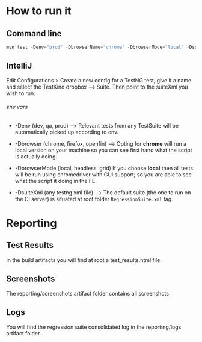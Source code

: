 # How to run it

## Command line

```java
mvn test -Denv="prod" -DbrowserName="chrome" -DbrowserMode="local" -DsuiteXml="RegressionSuite.xml"
```

## IntelliJ
Edit Configurations > Create a new config for a TestNG test, give it a name and select the TestKind dropbox --> Suite. Then point to the suiteXml you wish to run.

###### env vars

* -Denv (dev, qa, prod)
--> Relevant tests from any TestSuite will be automatically picked up according to env.

* -Dbrowser (chrome, firefox, openfin)
--> Opting for **chrome** will run a local version on your machine so you can see first hand what the script is actually doing.

* -DbrowserMode (local, headless, grid)
If you choose **local** then all tests will be run using chromedriver with GUI support; so you are able to see what the script it doing in the FE.

* -DsuiteXml (any testng xml file)
--> The default suite (the one to run on the CI server) is situated at root folder ````RegressionSuite.xml```` tag.

# Reporting

## Test Results
In the build artifacts you will find at root a test_results.html file.

## Screenshots
The reporting/screenshots artifact folder contains all screenshots

## Logs
You will find the regression suite consolidated log in the reporting/logs artifact folder.


